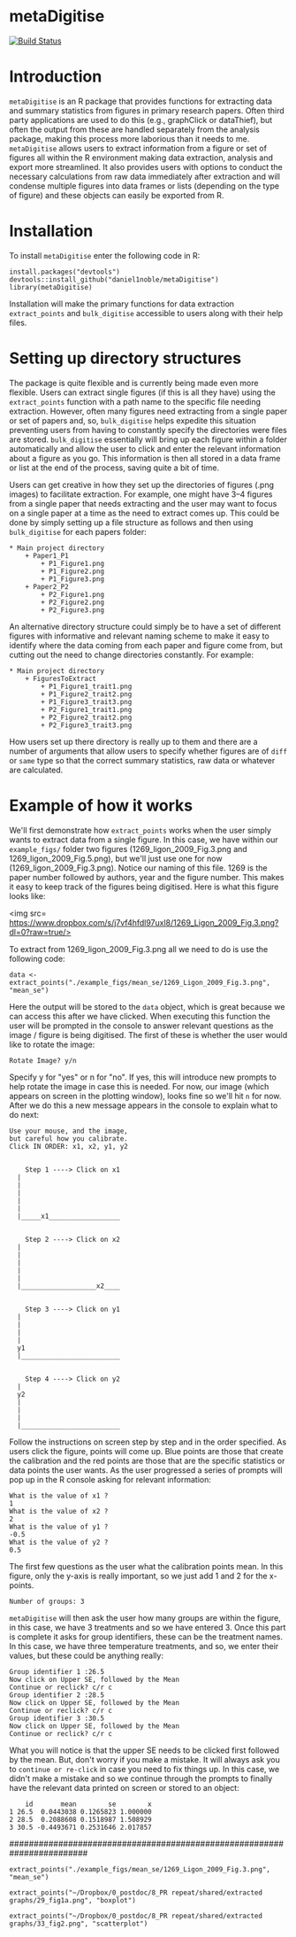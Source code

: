 # metaDigitise 
[![Build Status](https://travis-ci.org/daniel1noble/metaDigitise.svg?branch=master)](https://travis-ci.org/daniel1noble/metaDigitise.svg?branch=master) 

# Introduction
`metaDigitise` is an R package that provides functions for extracting data and summary statistics from figures in primary research papers. Often third party applications are used to do this (e.g., graphClick or dataThief), but often the output from these are handled separately from the analysis package, making this process more laborious than it needs to me. `metaDigitise` allows users to extract information from a figure or set of figures all within the R environment making data extraction, analysis and export more streamlined. It also provides users with options to conduct the necessary calculations from raw data immediately after extraction and will condense multiple figures into data frames or lists (depending on the type of figure) and these objects can easily be exported from R. 

# Installation
To install `metaDigitise` enter the following code in R:

```
install.packages("devtools")
devtools::install_github("daniel1noble/metaDigitise")
library(metaDigitise)
```

Installation will make the primary functions for data extraction `extract_points` and `bulk_digitise` accessible to users along with their help files.

# Setting up directory structures
The package is quite flexible and is currently being made even more flexible. Users can extract single figures (if this is all they have) using the `extract_points` function with a path name to the specific file needing extraction. However, often many figures need extracting from a single paper or set of papers and, so, `bulk_digitise` helps expedite this situation preventing users from having to constantly specify the directories were files are stored. `bulk_digitise` essentially will bring up each figure within a folder automatically and allow the user to click and enter the relevant information about a figure as you go. This information is then all stored in a data frame or list at the end of the process, saving quite a bit of time.

Users can get creative in how they set up the directories of figures (.png images) to facilitate extraction. For example, one might have 3–4 figures from a single paper that needs extracting and the user may want to focus on a single paper at a time as the need to extract comes up. This could be done by simply setting up a file structure as follows and then using `bulk_digitise` for each papers folder:

	* Main project directory
		+ Paper1_P1
			+ P1_Figure1.png
			+ P1_Figure2.png
			+ P1_Figure3.png
		+ Paper2_P2
			+ P2_Figure1.png
			+ P2_Figure2.png
			+ P2_Figure3.png

An alternative directory structure could simply be to have a set of different figures with informative and relevant naming scheme to make it easy to identify where the data coming from each paper and figure come from, but cutting out the need to change directories constantly. For example:

	* Main project directory
		+ FiguresToExtract
			+ P1_Figure1_trait1.png
			+ P1_Figure2_trait2.png
			+ P1_Figure3_trait3.png
			+ P2_Figure1_trait1.png
			+ P2_Figure2_trait2.png
			+ P2_Figure3_trait3.png

How users set up there directory is really up to them and there are a number of arguments that allow users to specify whether figures are of `diff` or `same` type so that the correct summary statistics, raw data or whatever are calculated. 

# Example of how it works
We'll first demonstrate how `extract_points` works when the user simply wants to extract data from a single figure. In this case, we have within our `example_figs/` folder two figures (1269_ligon_2009_Fig.3.png and 1269_ligon_2009_Fig.5.png), but we'll just use one for now (1269_ligon_2009_Fig.3.png).  Notice our naming of this file. 1269 is the paper number followed by authors, year and the figure number. This makes it easy to keep track of the figures being digitised. Here is what this figure looks like:

<img src= https://www.dropbox.com/s/j7vf4hfdl97uxl8/1269_Ligon_2009_Fig.3.png?dl=0?raw=true/>

To extract from 1269_ligon_2009_Fig.3.png all we need to do is use the following code:

```
data <- extract_points("./example_figs/mean_se/1269_Ligon_2009_Fig.3.png", "mean_se")
```

Here the output will be stored to the `data` object, which is great because we can access this after we have clicked. When executing this function the user will be prompted in the console to answer relevant questions as the image / figure is being digitised. The first of these is whether the user would like to rotate the image:

```
Rotate Image? y/n 
```

Specify y for "yes" or n for "no". If yes, this will introduce new prompts to help rotate the image in case this is needed. For now, our image (which appears on screen in the plotting window), looks fine so we'll hit `n` for now. After we do this a new message appears in the console to explain what to do next:

```
Use your mouse, and the image, 
but careful how you calibrate.
Click IN ORDER: x1, x2, y1, y2 

	
    Step 1 ----> Click on x1
  |
  |
  |
  |
  |
  |_____x1__________________


    Step 2 ----> Click on x2
  |
  |
  |
  |
  |
  |___________________x2____


    Step 3 ----> Click on y1
  |
  |
  |
  |
  y1
  |_________________________


    Step 4 ----> Click on y2
  |
  y2
  |
  |
  |
  |_________________________
  ```
Follow the instructions on screen step by step and in the order specified. As users click the figure, points will come up. Blue points are those that create the calibration and the red points are those that are the specific statistics or data points the user wants. As the user progressed a series of prompts will pop up in the R console asking for relevant information:

```
What is the value of x1 ?
1
What is the value of x2 ?
2
What is the value of y1 ?
-0.5
What is the value of y2 ?
0.5
```
The first few questions as the user what the calibration points mean. In this figure, only the y-axis is really important, so we just add 1 and 2 for the x-points.

```
Number of groups: 3
```

`metaDigitise` will then ask the user how many groups are within the figure, in this case, we have 3 treatments and so we have entered 3. Once this part is complete it asks for group identifiers, these can be the treatment names. In this case, we have three temperature treatments, and so, we enter their values, but these could be anything really:

```
Group identifier 1 :26.5
Now click on Upper SE, followed by the Mean
Continue or reclick? c/r c
Group identifier 2 :28.5
Now click on Upper SE, followed by the Mean
Continue or reclick? c/r c
Group identifier 3 :30.5
Now click on Upper SE, followed by the Mean
Continue or reclick? c/r c
```

What you will notice is that the upper SE needs to be clicked first followed by the mean. But, don't worry if you make a mistake. It will always ask you to `continue or re-click` in case you need to fix things up. In this case, we didn't make a mistake and so we continue through the prompts to finally have the relevant data printed on screen or stored to an object:

```
    id       mean        se        x
1 26.5  0.0443038 0.1265823 1.000000
2 28.5  0.2088608 0.1518987 1.508929
3 30.5 -0.4493671 0.2531646 2.017857
```


########################################################################

```
extract_points("./example_figs/mean_se/1269_Ligon_2009_Fig.3.png", "mean_se")

extract_points("~/Dropbox/0_postdoc/8_PR repeat/shared/extracted graphs/29_fig1a.png", "boxplot")
 
extract_points("~/Dropbox/0_postdoc/8_PR repeat/shared/extracted graphs/33_fig2.png", "scatterplot")
```